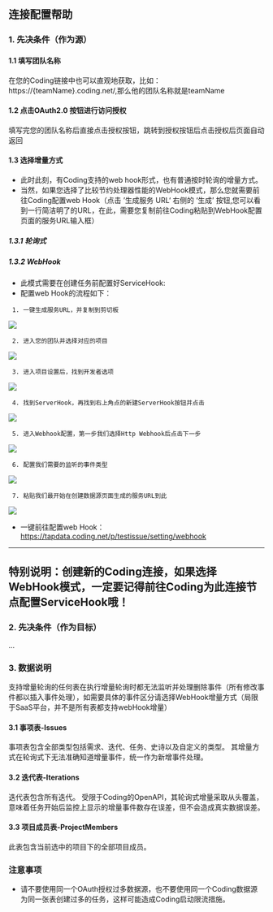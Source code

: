 ## **连接配置帮助**
### **1. 先决条件（作为源）**
#### **1.1 填写团队名称**
在您的Coding链接中也可以直观地获取，比如：https://{teamName}.coding.net/,那么他的团队名称就是teamName
#### **1.2 点击OAuth2.0 按钮进行访问授权**
填写完您的团队名称后直接点击授权按钮，跳转到授权按钮后点击授权后页面自动返回
#### **1.3 选择增量方式**
- 此时此刻，有Coding支持的web hook形式，也有普通按时轮询的增量方式。
- 当然，如果您选择了比较节约处理器性能的WebHook模式，那么您就需要前往Coding配置web Hook（点击 ’生成服务 URL‘ 右侧的 ‘生成’ 按钮,您可以看到一行简洁明了的URL，在此，需要您复制前往Coding粘贴到WebHook配置页面的服务URL输入框）
##### **1.3.1 轮询式**
##### **1.3.2 WebHook**
- 此模式需要在创建任务前配置好ServiceHook:
- 配置web Hook的流程如下：

```
 1. 一键生成服务URL，并复制到剪切板
```
![](https://tapdata-bucket-01.oss-cn-beijing.aliyuncs.com/doc/coding/generate.PNG)

```
 2. 进入您的团队并选择对应的项目
```
![](https://tapdata-bucket-01.oss-cn-beijing.aliyuncs.com/doc/coding/init.PNG)

```
 3. 进入项目设置后，找到开发者选项
```
![](https://tapdata-bucket-01.oss-cn-beijing.aliyuncs.com/doc/coding/developer.PNG)

```
 4. 找到ServerHook，再找到右上角点的新建ServerHook按钮并点击
```
![](https://tapdata-bucket-01.oss-cn-beijing.aliyuncs.com/doc/coding/init-webhook.PNG)

```
 5. 进入Webhook配置，第一步我们选择Http Webhook后点击下一步
```
![](https://tapdata-bucket-01.oss-cn-beijing.aliyuncs.com/doc/coding/webhook.PNG)

```
 6. 配置我们需要的监听的事件类型
```
![](https://tapdata-bucket-01.oss-cn-beijing.aliyuncs.com/doc/coding/monitor.PNG)

```
 7. 粘贴我们最开始在创建数据源页面生成的服务URL到此
```
![](https://tapdata-bucket-01.oss-cn-beijing.aliyuncs.com/doc/coding/url.PNG)


- 一键前往配置web Hook：https://tapdata.coding.net/p/testissue/setting/webhook
---
特别说明：**创建新的Coding连接，如果选择WebHook模式，一定要记得前往Coding为此连接节点配置ServiceHook哦！**
---
### **2. 先决条件（作为目标）**
...

### **3. 数据说明**
支持增量轮询的任何表在执行增量轮询时都无法监听并处理删除事件（所有修改事件都以插入事件处理），如需要具体的事件区分请选择WebHook增量方式（局限于SaaS平台，并不是所有表都支持webHook增量）
#### **3.1 事项表-Issues**
事项表包含全部类型包括需求、迭代、任务、史诗以及自定义的类型。
其增量方式在轮询式下无法准确知道增量事件，统一作为新增事件处理。

#### **3.2 迭代表-Iterations**
迭代表包含所有迭代。
受限于Coding的OpenAPI，其轮询式增量采取从头覆盖，意味着任务开始后监控上显示的增量事件数存在误差，但不会造成真实数据误差。

#### **3.3 项目成员表-ProjectMembers**
此表包含当前选中的项目下的全部项目成员。

### 注意事项

- 请不要使用同一个OAuth授权过多数据源，也不要使用同一个Coding数据源为同一张表创建过多的任务，这样可能造成Coding启动限流措施。

